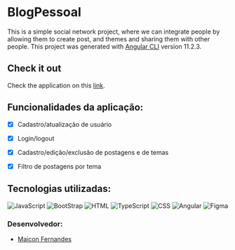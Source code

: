 # BlogPessoal
This is a simple social network project, where we can integrate people by allowing them to create post, and themes and sharing them with other people. 
This project was generated with [Angular CLI](https://github.com/angular/angular-cli) version 11.2.3.



## Check it out

Check the application on this [link](https://smblog.netlify.app/).



<h2>Funcionalidades da aplicação: </h2>

- [x] Cadastro/atualização de usuário
- [x] Login/logout 
- [x] Cadastro/edição/exclusão de postagens e de temas
- [x] Filtro de postagens por tema





<h2>Tecnologias utilizadas: </h2>
<img alt="JavaScript" src="https://img.shields.io/badge/JavaScript-323330?style=for-the-badge&logo=javascript&logoColor=F7DF1E"/>
<img alt="BootStrap" src="https://img.shields.io/badge/Bootstrap-563D7C?style=for-the-badge&logo=bootstrap&logoColor=white"/>
<img alt="HTML" src="https://img.shields.io/badge/HTML-239120?style=for-the-badge&logo=html5&logoColor=white"/>
<img alt="TypeScript" src="https://img.shields.io/badge/typescript%20-%23007ACC.svg?&style=for-the-badge&logo=typescript&logoColor=white"/>
<img alt="CSS" src="https://img.shields.io/badge/CSS-239120?&style=for-the-badge&logo=css3&logoColor=white"/>
<img alt="Angular" src="https://img.shields.io/badge/Angular-DD0031?style=for-the-badge&logo=angular&logoColor=white"/>
<img alt="Figma" src="https://img.shields.io/badge/figma%20-%23F24E1E.svg?&style=for-the-badge&logo=figma&logoColor=white"/>


### Desenvolvedor:

- [Maicon Fernandes]( https://www.linkedin.com/in/maicon-fernandes/)





